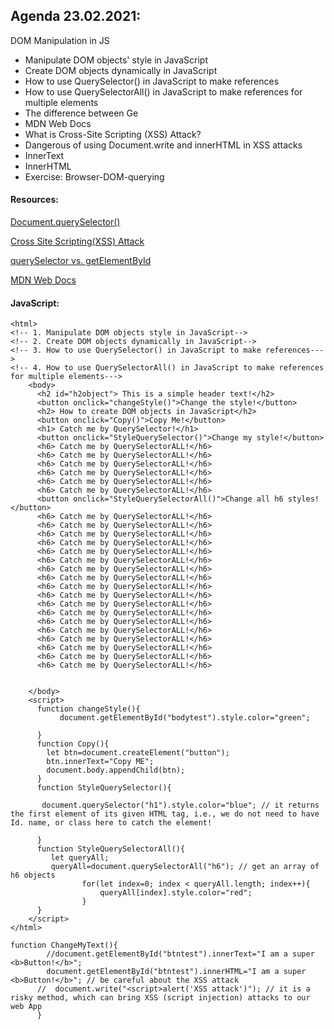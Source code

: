 ## Agenda 23.02.2021:

DOM Manipulation in JS

- Manipulate DOM objects' style in JavaScript
- Create DOM objects dynamically in JavaScript
- How to use QuerySelector() in JavaScript to make references
- How to use QuerySelectorAll() in JavaScript to make references for multiple elements
- The difference between Ge
- MDN Web Docs
- What is Cross-Site Scripting (XSS) Attack?
- Dangerous of using Document.write and innerHTML in XSS attacks
- InnerText
- InnerHTML
- Exercise: Browser-DOM-querying

#### Resources:

[Document.querySelector()](https://developer.mozilla.org/en-US/docs/Web/API/Document/querySelector)

[Cross Site Scripting(XSS) Attack](https://www.softwaretestinghelp.com/cross-site-scripting-xss-attack-test/)

[querySelector vs. getElementById](https://careerkarma.com/blog/javascript-queryselector-vs-getelementbyid/#:~:text=With%20a%20querySelector%20statement%2C%20you,an%20element%20by%20its%20ID)

[MDN Web Docs](https://en.wikipedia.org/wiki/MDN_Web_Docs)

#### JavaScript:

```
<html>
<!-- 1. Manipulate DOM objects style in JavaScript-->
<!-- 2. Create DOM objects dynamically in JavaScript-->
<!-- 3. How to use QuerySelector() in JavaScript to make references--->
<!-- 4. How to use QuerySelectorAll() in JavaScript to make references for multiple elements--->
    <body>
      <h2 id="h2object"> This is a simple header text!</h2>
      <button onclick="changeStyle()">Change the style!</button>
      <h2> How to create DOM objects in JavaScript</h2>
      <button onclick="Copy()">Copy Me!</button>
      <h1> Catch me by QuerySelector!</h1>
      <button onclick="StyleQuerySelector()">Change my style!</button>
      <h6> Catch me by QuerySelectorALL!</h6>
      <h6> Catch me by QuerySelectorALL!</h6>
      <h6> Catch me by QuerySelectorALL!</h6>
      <h6> Catch me by QuerySelectorALL!</h6>
      <h6> Catch me by QuerySelectorALL!</h6>
      <h6> Catch me by QuerySelectorALL!</h6>
      <button onclick="StyleQuerySelectorAll()">Change all h6 styles!</button>
      <h6> Catch me by QuerySelectorALL!</h6>
      <h6> Catch me by QuerySelectorALL!</h6>
      <h6> Catch me by QuerySelectorALL!</h6>
      <h6> Catch me by QuerySelectorALL!</h6>
      <h6> Catch me by QuerySelectorALL!</h6>
      <h6> Catch me by QuerySelectorALL!</h6>
      <h6> Catch me by QuerySelectorALL!</h6>
      <h6> Catch me by QuerySelectorALL!</h6>
      <h6> Catch me by QuerySelectorALL!</h6>
      <h6> Catch me by QuerySelectorALL!</h6>
      <h6> Catch me by QuerySelectorALL!</h6>
      <h6> Catch me by QuerySelectorALL!</h6>
      <h6> Catch me by QuerySelectorALL!</h6>
      <h6> Catch me by QuerySelectorALL!</h6>
      <h6> Catch me by QuerySelectorALL!</h6>
      <h6> Catch me by QuerySelectorALL!</h6>
      <h6> Catch me by QuerySelectorALL!</h6>
      <h6> Catch me by QuerySelectorALL!</h6>


    </body>
    <script>
      function changeStyle(){
           document.getElementById("bodytest").style.color="green";

      }
      function Copy(){
        let btn=document.createElement("button");
        btn.innerText="Copy ME";
        document.body.appendChild(btn);
      }
      function StyleQuerySelector(){

       document.querySelector("h1").style.color="blue"; // it returns the first element of its given HTML tag, i.e., we do not need to have Id. name, or class here to catch the element!

      }
      function StyleQuerySelectorAll(){
         let queryAll;
         queryAll=document.querySelectorAll("h6"); // get an array of h6 objects
                for(let index=0; index < queryAll.length; index++){
                    queryAll[index].style.color="red";
                }
      }
    </script>
</html>
```

```
function ChangeMyText(){
        //document.getElementById("btntest").innerText="I am a super <b>Button!</b>";
        document.getElementById("btntest").innerHTML="I am a super <b>Button!</b>"; // be careful about the XSS attack
      //  document.write("<script>alert('XSS attack')"); // it is a risky method, which can bring XSS (script injection) attacks to our web App
      }
```
